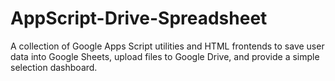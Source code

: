 # AppScript-Drive-Spreadsheet
A collection of Google Apps Script utilities and HTML frontends to save user data into Google Sheets, upload files to Google Drive, and provide a simple selection dashboard.
